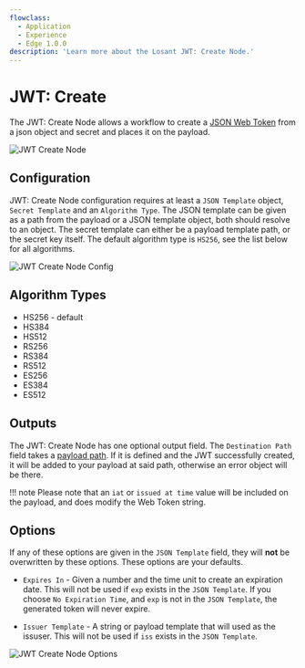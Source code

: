 ```yaml
---
flowclass:
  - Application
  - Experience
  - Edge 1.0.0
description: 'Learn more about the Losant JWT: Create Node.'
---
```


# JWT: Create

The JWT: Create Node allows a workflow to create a [JSON Web Token](https://jwt.io/) from a json object and secret and places it on the payload.

![JWT Create Node](/images/workflows/logic/jwt-create-node.png "JWT Create Node")

## Configuration

JWT: Create Node configuration requires at least a `JSON Template` object, `Secret Template` and an `Algorithm Type`. The JSON template can be given as a path from the payload or a JSON template object, both should resolve to an object. The secret template can either be a payload template path, or the secret key itself. The default algorithm type is `HS256`, see the list below for all algorithms.

![JWT Create Node Config](/images/workflows/logic/jwt-create-node-config.png "JWT Create Node Config")

## Algorithm Types

* HS256 - default
* HS384
* HS512
* RS256
* RS384
* RS512
* ES256
* ES384
* ES512

## Outputs

The JWT: Create Node has one optional output field. The `Destination Path` field takes a [payload path](/workflows/accessing-payload-data/#payload-paths). If it is defined and the JWT successfully created, it will be added to your payload at said path, otherwise an error object will be there.

!!! note
    Please note that an `iat` or `issued at time` value will be included on the payload, and does modify the Web Token string.

## Options

If any of these options are given in the `JSON Template` field, they will **not** be overwritten by these options. These options are your defaults.

* `Expires In` - Given a number and the time unit to create an expiration date. This will not be used if `exp` exists in the `JSON Template`. If you choose `No Expiration Time`, and `exp` is not in the `JSON Template`, the generated token will never expire.

* `Issuer Template` - A string or payload template that will used as the issuser. This will not be used if `iss` exists in the `JSON Template`.

![JWT Create Node Options](/images/workflows/logic/jwt-create-node-options.png "JWT Create Node Options")
